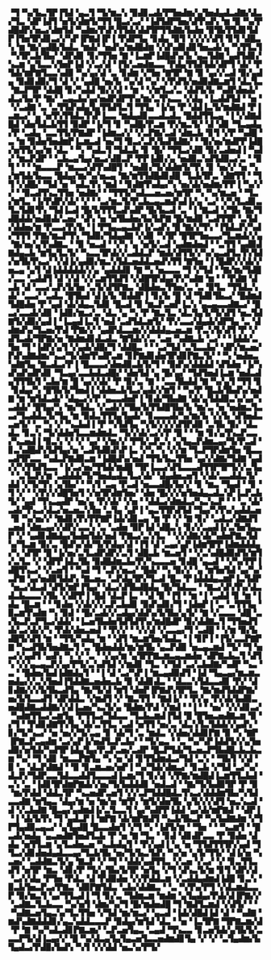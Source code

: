 ▝▜▝▚▞▙▃▜▛▐▜▟▝▄▃▜▝▜▞▆▃▚▝▉▟▊▃▟▞▛▜▅▟▆▞▄▜▅▟▄▟▃▟▇▞▟▃▞▜▃▝▟▛▐▟▜▝▅▜▞▟▆▜▞▜▜▝█▃▞▃▞▝▐▟▜▟▛▜▅▞▟▜▚▟▚▝▆▝▉▝▚▞▛▟█▟▛▞▅▃▞▟▆▜▟▝▚▟▆▞▛▟▚▜▜▟▞▟▟▜▛▜▜▟▇▞▙▟▅▝▉▜▙▜▜▟▊▜▟▛▐▜▅▜▛▟▊▃▞▞▚▛▐▛▇▟▐▛▐▝▛▟▛▜▄▝▊▟▄▝▉▜▝▞▞▞▞▟▜▝▊▜▝▟█▃▚▝▆▝▇▞▄▟█▞▙▟▃▝▆▟▞▝▅▟▚▞▆▟█▟▆▝▞▟▚▟▊▟▊▜▅▃▟▞▄▝▚▜▜▃▜▝▚▜▛▃▙▜▙▞▝▟▛▟▊▝▊▞▜▜▅▝▇▝▐▃▆▛▐▟█▟▚▞▙▝▄▃▜▟▇▝▄▟▜▟▊▞▚▃▆▝▄▜▃▃▚▜▅▛▐▟▝▞▃▞▟▝▐▜▞▃▅▟▆▃▃▝▛▟▄▜▜▟▜▟▞▟▛▜▝▟▞▝▛▜▟▞▆▛▇▜▃▃▚▟▉▝▚▞▄▞▟▝▃▝▊▟▆▝▞▜▅▝▇▜▛▝▇▝▉▝▄▞▞▃▟▝▉▞▄▟▄▝▉▟▊▟▉▞▜▝▟▝▞▝▄▟█▝▅▞▙▝▚▞▟▝▚▞▝▞▛▟▜▞▅▟▉▟▇▃▆▜▝▟▃▜▃▝▇▃▛▜▛▝▟▟█▝▊▞▚▟▟▝▉▞▞▟▝▝▆▝▝▞▆▜▃▞▃▝▟▟▜▞▙▝▚▟▛▟▅▟▞▟▃▞▙▞▛▝▇▞▝▃▄▃▙▞▄▞▅▟▛▟▛▜▚▞▆▞▃▜▚▃▃▝▞▟▄▝▐▃▟▟▜▟▝▝▅▝▝▞▃▟▇▝▃▝▃▜▜▟▚▟▄▜▄▜▜▟▜▃▜▝▜▜▄▝▐▞▅▝▛▝▟▟▐▃▜▞▆▟▇▟▝▛▐▃▆▃▞▝▄▝▅▜▚▜▜▟▃▜▚▛▐▃▃▝▆▟▄▟▊▃▃▟▃▟▃▝█▟▟▜▜▃▄▝▐▝▞▟▇▟█▟▝▟▅▜▟▃▙▜▜▝▉▟▛▝▐▞▜▝▊▝▚▟█▞▛▃▆▝▛▞▆▃▜▞▝▟▝▟▊▝▜▃▄▟▄▞▛▝▃▟▄▝▃▃▜▜▞▛▇▟▛▝▐▟▆▃▞▞▝▞▃▛▇▞▃▟▝▟▆▃▙▝▊▜▝▞▛▝▚▟█▝▃▝▆▝▉▟▅▜▅▟▆▛▐▃▆▃▟▝▅▞▜▝▉▃▞▃▛▞▙▟▜▟▇▞▝▝▉▞▅▞▆▟▛▛▐▟█▞▅▜▜▞▄▞▆▝▟▃▝▝▚▝▚▟▃▜▝▜▟▃▙▝▊▝█▞▝▜▜▃▞▟▉▝▉▞▃▟▅▟▐▝▚▟▞▝▆▃▛▟▛▝▝▃▙▃▄▜▄▞▅▃▞▟▉▃▛▝▛▛▐▟▊▞▄▝▅▟▉▃▚▟▜▟▉▃▞▃▝▝▉▜▝▝▝▝▆▃▃▃▛▝▆▃▃▞▟▜▚▟█▜▝▝▅▟▊▞▜▞▟▟▆▜▞▜▚▝▊▝▅▞▞▝▅▝▚▞▆▜▟▞▙▃▃▝█▟▄▞▆▞▚▞▅▃▄▝▇▞▆▜▜▟█▟▊▟█▝▜▃▙▜▛▃▝▟▇▜▜▝▝▜▜▝▞▟█▞▝▜▟▝▅▝▚▟▃▜▚▝▆▟▝▝▊▟▇▜▚▟▄▞▚▝▅▞▟▞▅▟▆▞▛▛▐▝▚▞▞▞▝▝▉▃▟▜▚▃▜▜▅▝▅▟▇▞▝▝▜▜▜▞▚▟▃▃▅▃▅▞▆▜▛▝▚▝▚▞▆▃▅▝▝▜▃▞▆▜▃▝▐▞▛▟▛▞▟▞▝▞▝▝▃▞▆▃▜▞▛▃▙▃▄▃▆▟▚▟▐▞▄▝▃▞▝▞▚▜▃▟▊▃▜▃▜▟▊▜▚▝▜▟▐▃▟▝█▞▙▜▜▜▃▟▚▟▛▝█▞▙▃▟▝▃▝▐▝▇▃▟▝▞▜▙▝▇▞▜▟█▟▟▞▅▟▉▟▞▃▅▞▝▟▚▝▅▝▅▜▙▟▅▞▙▞▙▛▇▝█▞▆▟▉▝▃▟▜▜▛▝▃▜▟▞▟▟▅▞▆▝▛▃▃▞▛▞▙▝▐▝▛▜▄▃▄▃▙▛▐▞▃▟▚▝█▝▇▞▞▜▚▝▐▜▟▃▛▞▚▟▞▜▜▜▝▛▇▞▆▃▛▜▚▝▜▟▉▞▜▟▄▟▇▝▞▟▊▝▚▜▛▝█▜▛▜▅▃▃▞▜▃▆▟▞▞▄▝▇▞▅▞▄▜▚▟▇▃▝▝▉▝▅▃▟▝▝▞▚▝▄▝▅▜▞▃▟▝▄▟▆▟▅▟▝▝▃▜▜▝▄▟▉▟▇▟▄▃▙▝▆▜▄▜▃▜▞▝▚▃▃▜▛▟▞▞▃▟▟▃▛▝▆▟▞▟▜▜▞▞▚▞▄▃▟▜▃▜▚▜▟▞▅▜▙▜▚▃▞▝▞▟▐▞▄▟▉▞▆▃▚▜▟▃▅▟▟▃▅▟▚▜▜▝▇▜▅▝▐▝█▟▛▞▞▟▞▞▅▃▄▝▄▜▝▟▐▟▟▟▟▟▞▞▄▝▄▟▟▟▊▝▇▝▚▝▅▃▃▃▝▜▝▞▜▟▝▝▇▞▆▞▜▟█▞▃▃▝▃▟▟▜▝▟▝▞▟▝▞▞▃▆▜▜▟▜▝▞▟█▜▛▟▄▞▛▞▚▟▇▝▆▝▝▝▛▟▇▝▟▃▙▝▟▝▃▃▞▃▛▞▙▜▅▝▃▜▞▟▜▛▇▃▝▟█▟▅▃▜▜▅▞▃▝▃▝▉▜▃▝▜▜▟▃▚▟▞▝▃▃▞▝▃▟▃▝█▜▙▟▝▟▐▞▙▝▉▟▟▛▐▝▊▞▙▝█▝▟▝▜▟▊▜▙▃▞▝█▟▆▟▜▟█▟▅▝▛▝▄▟▝▟▞▟▄▃▜▟▊▝█▃▟▝▉▝▆▃▛▃▅▛▐▃▚▝▄▃▄▃▃▟▇▃▞▝█▃▞▃▃▟▞▟▉▝▐▟▉▞▆▃▞▃▝▟▃▝▄▝▚▝▛▝▇▃▜▃▝▟▃▜▄▜▞▜▞▟▜▝▅▃▜▟▇▜▞▟▉▞▄▟▐▝▐▃▄▟▐▃▜▝▅▟▝▃▟▜▟▃▆▜▞▝▛▞▃▃▞▟▄▟▞▟▛▜▄▝▃▝▟▟▆▟▚▞▜▃▅▞▛▟▝▛▇▞▞▝▄▟▛▟▃▃▆▞▞▟▟▟▄▃▅▃▆▝▛▃▚▜▞▟▜▝▛▝▞▟▜▃▟▞▜▛▇▞▅▝▇▟▆▟▊▟▃▟▃▝▇▜▟▞▞▃▝▃▅▝▚▟▇▃▙▝▃▞▝▝▐▟▟▞▃▜▅▝▜▝▐▟▛▞▄▜▝▞▄▟▞▟█▞▜▝▟▟█▃▝▝▝▃▞▜▟▝▃▜▃▃▙▞▝▟▛▞▆▃▅▞▛▟▚▟▇▟▆▞▚▃▞▜▞▟▆▜▚▟▛▃▆▝▊▛▇▟▊▟▅▜▛▟▊▛▇▃▜▞▝▝▚▝▅▟▅▃▚▟▇▜▄▝▇▃▟▃▞▛▐▝█▃▃▃▞▟▅▟▉▃▙▜▞▜▝▝▉▟▚▞▟▟▟▟▝▟▜▟▅▝▐▞▚▟▚▟▚▟▛▟▊▝▜▃▄▞▃▃▙▟▃▟█▞▝▟▅▜▟▝▄▝█▞▄▞▝▜▟▜▅▟▐▃▆▝▅▟▃▟▄▜▜▜▙▜▝▃▙▞▆▝█▝▄▞▞▟▞▝▛▝▉▞▃▝▇▝▝▃▃▜▙▟▟▝▇▝▚▞▄▜▝▜▜▝▊▝▊▟▄▞▚▝█▜▙▜▞▜▅▟▐▝▟▟▅▃▙▜▃▞▄▟▞▞▆▜▝▝▚▞▛▝█▃▙▜▙▟▚▞▅▟▇▝▆▝▆▜▟▃▟▞▝▟▄▃▞▞▛▝▄▃▃▟▅▛▐▝▊▟▞▜▙▟▇▝▟▞▄▜▟▟▉▃▚▞▄▞▚▃▟▟▞▝█▜▄▞▚▝▆▞▜▟▃▝▞▃▟▞▞▜▙▞▙▜▜▟█▜▙▞▙▝▆▞▃▝▅▝▅▟▆▃▜▃▃▞▜▃▟▟▃▜▞▜▄▝▆▝▉▟▃▜▜▜▄▜▄▟▞▝▊▃▃▃▟▞▚▞▆▞▙▝▞▞▙▝▟▜▅▟▃▃▅▜▞▝▃▝▚▝▞▝▚▃▙▟▐▝▛▝▚▜▟▜▄▝▚▜▞▞▞▞▟▜▛▟▉▝▃▜▙▝▉▞▝▟▃▟▃▝▊▃▚▝▜▞▟▟▅▜▃▃▆▟▆▟▃▝▜▞▞▟▞▃▞▞▛▝█▝▝▝▆▝▊▞▄▜▚▃▛▃▃▞▚▃▅▟▐▝▉▃▚▝▞▝▞▝▄▞▝▞▆▞▞▝▛▜▞▃▛▃▚▝▄▜▄▃▛▟▆▃▄▞▜▞▛▃▟▝▊▃▚▟█▟▚▜▟▜▄▞▅▝▃▟▜▟▉▟▚▛▐▃▝▞▚▝▚▝▞▞▆▝▜▃▛▜▛▟▆▜▅▝█▃▃▃▟▜▛▃▃▝▚▟▃▛▇▟▉▃▆▝▐▟█▟▚▞▅▟▝▜▜▞▙▃▜▜▅▝▄▞▞▟▇▞▜▟▇▝▄▟▞▞▚▜▜▟▜▃▃▝▐▞▃▞▅▞▜▜▟▞▆▟█▝▜▛▐▃▃▞▟▜▃▃▃▟▜▜▛▜▛▜▞▞▃▜▄▝▝▃▜▃▛▞▆▝▃▟▟▟▞▜▞▜▅▟▄▟▃▜▃▞▟▞▝▟▄▟▅▃▅▜▝▞▟▞▃▃▟▟▃▜▞▟▟▝▞▜▞▜▚▝▄▜▙▞▝▝▚▜▝▃▄▝▛▃▟▝▅▃▃▟█▞▙▞▞▝▊▝▆▃▝▜▄▟▝▝▊▝▜▝▞▝▝▞▛▞▞▟█▜▅▜▝▞▅▜▛▟▆▜▅▞▝▟▅▝█▞▞▞▅▜▅▟▄▃▟▃▚▛▐▃▛▃▙▜▞▝▄▟▝▜▚▃▄▟▛▝▅▞▄▝▛▞▟▞▝▞▅▝▝▟▟▃▞▟▆▟▃▞▚▃▚▃▛▝▝▝▃▝▟▞▃▟▞▜▚▃▞▟▃▞▅▃▅▃▚▜▅▝▃▜▄▝▄▛▐▝▄▃▜▜▛▟▜▟▝▜▄▞▚▜▚▞▄▟▟▃▅▝▉▝▚▞▅▞▞▝▇▟▊▞▛▞▛▛▇▛▐▟▞▟▊▃▄▝▆▝▛▝▞▝▇▝▊▞▝▃▟▃▞▟▇▟▜▃▅▟▝▟▆▃▄▞▞▟▛▞▃▃▚▝▃▝▃▟▅▝▉▛▐▟▝▟█▃▚▝▊▞▞▃▄▟▐▞▃▜▅▜▄▃▛▝▞▝▄▟▊▟▇▟▄▞▙▟▅▜▟▞▅▟▝▛▇▃▞▃▚▜▃▝▝▞▞▟▇▞▟▞▚▟▅▛▇▃▜▟▚▞▜▃▆▝▉▞▃▝█▟▚▞▟▞▜▞▛▟▄▞▟▝▐▜▝▟▝▃▄▞▄▛▐▟▆▜▛▛▐▟▆▟▟▟▄▞▚▝▟▜▛▝█▝▐▞▅▞▃▜▃▟▛▟▛▞▃▜▝▟█▃▙▝▆▃▅▜▝▝▞▃▚▟█▟▉▟▜▞▆▜▞▃▜▃▝▞▝▟▛▛▐▟▃▜▙▝▉▟█▟▆▃▙▞▛▞▚▃▃▃▅▝▊▟█▝▄▃▟▝▝▞▚▞▛▛▐▟█▜▚▃▞▝▞▃▅▜▝▝▚▟▝▜▝▃▛▞▅▃▞▝█▟▞▝▚▝▉▞▞▝▄▝▆▜▅▜▟▝▄▞▚▞▃▛▇▝▄▞▅▟▉▜▟▟▚▝▇▃▅▃▝▃▛▟▄▜▛▞▜▃▟▝█▃▝▛▐▟▟▟▄▃▆▛▐▃▜▟▛▝▅▃▞▟▃▟▝▟▜▞▆▛▐▜▄▞▝▟▃▞▟▜▙▟█▟▄▝█▞▜▟▃▃▝▝▇▃▞▟▚▜▚▞▟▃▟▃▙▃▃▃▚▜▙▝▞▟▛▛▐▝█▟▝▟▃▛▐▃▝▝▟▝▉▝▐▜▝▝▆▝▐▝▃▟▟▝▊▝▆▝▐▟▄▝█▃▆▝▝▝▊▟▅▝▞▟▞▞▞▃▛▃▙▟▊▝▉▟▚▟▊▞▜▝▐▟▅▛▐▝▃▝▃▜▜▜▄▝▉▃▆▜▚▟▆▝▚▝▉▟▝▝█▞▃▟▞▞▃▟▄▞▟▟▚▞▙▜▙▞▄▜▞▝▇▝▞▃▃▃▝▟█▝▃▞▙▃▛▃▛▜▃▞▟▟▞▝▐▃▅▜▙▟▅▜▟▜▟▜▚▞▆▟█▟▛▝▉▞▟▟▇▃▜▝▜▜▅▟▜▟▞▃▞▟▞▞▚▝▛▟▞▟▅▃▅▟▝▝▛▞▞▝▝▞▞▟▝▞▃▃▄▞▜▝▃▟█▝▝▞▆▝▉▞▙▟█▜▞▟▜▝▆▝▝▜▜▞▚▟▄▝▆▝▝▟▜▝▆▃▆▜▅▞▙▟▃▝▐▝▊▛▐▝▐▜▞▃▃▛▇▛▇▝▚▃▟▜▙▜▅▟▇▃▜▝▃▝█▟▅▟▟▞▆▞▆▜▙▝▄▃▛▟▉▝▅▃▄▃▆▟▝▜▞▝▜▝▅▃▞▞▄▟▜▝▄▟▚▝▚▝▞▝▃▝▝▞▄▞▆▝▄▜▛▛▇▃▆▃▄▃▆▟▅▝▟▛▇▃▙▃▜▝▟▜▚▝▞▞▄▃▄▃▛▞▄▞▛▜▞▃▚▟▜▟▝▞▆▟▊▝▜▃▝▞▜▟▝▃▞▃▙▟▇▞▚▟▛▝▚▃▝▃▝▝█▟▅▞▙▟▐▟▇▟▄▜▝▝▐▝▟▝▃▞▚▛▐▝▆▃▄▟▉▟▜▝▐▟▝▜▄▃▄▞▆▃▆▃▅▟▄▞▞▃▚▜▅▟▐▜▟▟▇▃▅▟▅▃▙▝▉▝▟▟▊▟▃▝▝▟▃▃▚▜▟▃▃▟▊▝▛▞▝▟▊▟▇▞▞▞▙▜▙▃▟▜▄▝▇▞▜▞▟▝▆▜▝▟▅▛▐▛▇▟▚▜▛▜▃▝▇▞▆▟▜▟▟▛▇▞▅▞▙▜▃▃▟▜▝▟▛▟▟▃▝▞▆▟▜▝▞▝▇▃▜▜▝▝▇▟▐▞▝▝▛▞▄▝▛▞▟▞▙▟▉▃▅▟█▟▇▃▟▟▇▞▞▟▐▃▅▞▚▃▜▞▄▝█▟▆▞▛▟▝▞▆▟▝▝▐▝▝▝▅▞▝▞▞▟▊▃▞▝▚▟▆▜▜▃▞▃▆▜▄▝▛▜▜▃▞▜▟▃▃▝▜▃▙▃▆▟▐▜▟▝█▝█▜▅▃▅▟▇▃▆▝▉▝▞▜▝▝▛▟▊▟▇▜▚▜▄▝▟▞▃▜▜▃▝▃▟▝▅▜▜▝▅▞▃▝▟▃▚▜▃▜▟▟▞▞▄▟▚▝▊▞▜▞▚▃▞▝▅▝▅▞▞▜▞▃▄▝▊▝▟▞▜▝▃▝▆▟▃▝▞▟▅▞▟▟▊▛▇▝▉▝▚▝▇▛▐▛▇▃▛▃▄▟▆▝▃▞▄▛▐▞▅▟▜▃▛▃▙▞▝▝▜▞▄▃▝▝▃▝▚▞▚▛▐▟▟▜▞▞▄▜▅▟▉▞▅▜▟▞▚▟▜▛▐▟▄▜▄▞▛▃▛▃▅▞▃▟▛▝█▃▛▜▟▞▜▃▅▃▛▜▙▟█▃▙▃▙▃▆▝▚▞▝▜▝▟▊▝▆▃▃▛▇▜▄▝▚▝▅▝▟▝▊▜▜▟▆▟▃▞▜▟▝▃▚▝▝▜▙▜▝▞▟▝▉▝▃▝▟▃▛▟▇▟▝▝▉▝▊▃▆▃▅▞▅▛▐▝▚▞▜▟▞▟▆▃▞▝▊▃▙▝▞▜▟▝▃▞▚▞▟▃▛▞▜▟▛▃▃▜▟▃▃▟▟▜▃▃▃▟▐▃▆▞▜▝▊▞▟▝▞▛▇▞▆▟█▟▐▃▆▜▜▃▙▟▝▃▚▝▃▝▐▟▊▜▛▟▆▛▇▟▞▞▅▞▜▞▙▟▟▟▊▝▅▟▃▟▝▝▇▞▜▞▙▟▉▜▛▝▛▝▉▝▆▞▛▟▟▝▟▟▃▜▛▝▚▃▅▟▛▃▅▜▝▞▞▃▛▜▟▟█▟▃▜▚▃▞▟▟▟▆▜▙▞▚▜▟▃▃▟▇▝▆▜▄▃▝▟▄▞▆▝▅▝▆▞▅▝▆▜▚▝▆▜▞▟▅▜▙▝▄▜▞▞▞▟▜▝▅▃▚▃▟▝▟▝▞▃▙▟▇▝█▃▄▞▄▟▆▟▐▞▃▜▃▃▜▝▄▞▚▟▛▛▐▟▟▝▄▞▟▞▆▛▇▟▝▝▟▛▐▝▐▝▟▞▙▜▚▝▜▝▄▟▃▛▐▝▆▛▇▝▟▞▆▛▇▟▜▝▚▃▙▜▙▃▛▝▚▞▙▟▇▟▆▝▞▜▛▜▄▟▉▃▄▃▞▝▄▜▄▟█▝█▃▃▟▅▜▝▞▜▝▚▝▐▟▜▞▆▝▝▜▅▝▝▝▚▃▆▜▝▝█▃▟▞▅▟▄▝▄▃▅▟▇▜▅▟▜▃▙▝▛▝▅▝▇▝▜▃▝▝▊▟▝▟▊▟▛▃▃▝▛▝▉▟▅▝▟▟▄▝▅▜▜▃▆▝▄▜▃▟▅▃▅▝▚▃▙▟▄▜▝▝▛▞▄▟▐▝▄▝▅▝▜▜▟▜▜▜▛▞▄▟▝▜▜▃▞▟▊▟▅▟▄▟▃▃▄▞▜▃▙▜▙▝▅▞▜▞▙▃▜▟▚▝▚▞▅▝▄▜▞▜▜▞▝▟▐▞▅▝▚▃▅▞▝▃▟▟▇▃▜▞▄▝▇▃▛▝▞▝▜▝▝▟▟▞▄▟▜▜▃▝▞▃▅▝▞▃▞▝▞▝▊▃▜▜▃▟▜▝▅▜▛▝▆▃▝▟▊▞▛▝▜▞▄▜▙▞▙▜▛▝▅▜▄▝▞▜▝▟▚▃▜▞▆▝▊▜▝▟▛▞▟▝▃▞▞▟▄▝▛▜▅▝▛▟▃▝▟▝▛▟▉▟▅▝▞▞▛▟▟▃▆▝▞▃▟▟▄▟▆▟▐▟█▝▊▃▚▝▉▃▙▜▅▃▛▃▞▛▇▃▝▟▉▛▇▜▟▃▝▃▙▞▟▟▇▃▝▝▃▝▚▜▚▞▛▜▝▞▟▃▆▟▃▃▛▝▉▞▆▃▜▝▄▞▜▜▃▟▐▝▜▝▊▞▃▝▜▟▆▃▆▝▆▟▆▝▄▜▄▟▄▞▛▟▞▟▐▛▇▞▞▝▃▟▇▃▜▃▙▃▃▝▚▞▅▜▝▟▆▞▚▞▜▝█▞▆▟▅▟█▝▜▝▇▟▜▃▆▟▝▞▟▜▞▝▝▝▚▟▇▃▅▜▄▃▚▞▜▃▜▜▅▝▞▜▟▝▆▞▆▃▞▝▄▃▟▝▐▟▞▟█▟▐▟▝▟▝▝▚▟▇▝▆▟▚▟▇▟▟▟▊▞▄▃▚▟▟▃▃▃▛▝▉▟▄▞▆▜▟▝▟▃▝▝▅▝▐▃▜▛▇▝▜▛▇▃▆▞▟▝▛▝▇▝▚▞▚▟▃▟▊▛▇▃▆▞▝▃▛▃▅▜▄▃▝▃▄▟▝▜▚▃▃▝▊▃▅▜▟▞▄▜▙▜▞▃▃▃▛▜▞▟▐▃▄▞▞▝█▝▚▞▟▃▄▜▄▜▄▃▅▜▃▃▅▟▆▟▊▜▄▝▞▝▞▝▃▜▄▟▆▞▙▜▄▟▃▞▛▟▉▞▙▟▚▝▚▜▝▞▞▟▟▝▅▃▚▞▛▜▞
